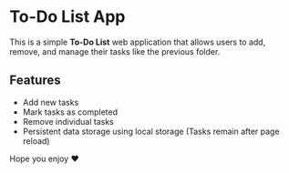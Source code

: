 # To-Do List App

This is a simple **To-Do List** web application that allows users to add, remove, and manage their tasks like the previous folder.

## Features

- Add new tasks
- Mark tasks as completed
- Remove individual tasks
- Persistent data storage using local storage (Tasks remain after page reload)


Hope you enjoy ❤️
